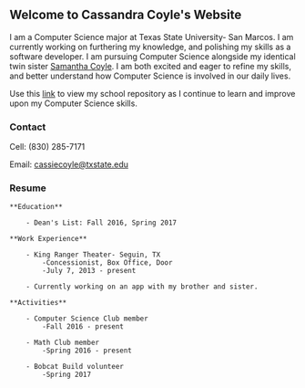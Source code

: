 ## Welcome to Cassandra Coyle's Website

I am a Computer Science major at Texas State University- San Marcos. I am currently working on furthering my knowledge, and polishing my skills as a software developer. I am pursuing Computer Science alongside my identical twin sister [Samantha Coyle](http://www.samcoyle.me). I am both excited and eager to refine my skills, and better understand how Computer Science is involved in our daily lives. 

Use this [link](https://github.com/cicoyle/txstatecs) to view my school repository as I continue to learn and improve upon my Computer Science skills. 


### Contact

Cell: (830) 285-7171

Email: cassiecoyle@txstate.edu

### Resume
```
**Education**

	- Dean's List: Fall 2016, Spring 2017

**Work Experience**

	- King Ranger Theater- Seguin, TX
		-Concessionist, Box Office, Door
		-July 7, 2013 - present

	- Currently working on an app with my brother and sister.

**Activities**

	- Computer Science Club member
		-Fall 2016 - present

	- Math Club member
		-Spring 2016 - present

	- Bobcat Build volunteer
		-Spring 2017
```
